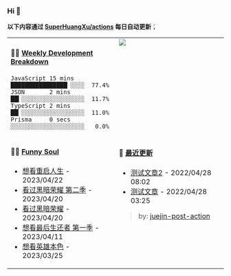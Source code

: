 
### Hi 👋

**以下内容通过 <a href="https://github.com/SuperHuangXu/SuperHuangXu/actions" target="_blank">SuperHuangXu/actions</a> 每日自动更新**；

<table width="800px">
<tr>
<td valign="top" width="50%">

#### 🏊‍♂️ <a href="https://gist.github.com/SuperHuangXu/d3e32e70ad1d22b5a3c5e8fc3c67dcc5" target="_blank">Weekly Development Breakdown</a>

```text
JavaScript 15 mins        ████████████████▏░░░░  77.4%
JSON       2 mins         ██▍░░░░░░░░░░░░░░░░░░  11.7%
TypeScript 2 mins         ██▎░░░░░░░░░░░░░░░░░░  11.0%
Prisma     0 secs         ░░░░░░░░░░░░░░░░░░░░░   0.0%
```

</td>
<td valign="top" width="50%">
<a href="https://github.com/SuperHuangXu">
  <img align="center" src="https://github-readme-stats.vercel.app/api/top-langs/?username=SuperHuangXu&layout=compact&theme=radical" />
</a>
</td>
</tr>
<tr>
<td valign="top" width="50%">

#### 🤾‍♂️ <a href="https://www.douban.com/people/135404786/" target="_blank">Funny Soul</a>

* <a href='http://movie.douban.com/subject/36156235/' target='_blank'>想看重启人生</a> - 2023/04/22
* <a href='http://movie.douban.com/subject/36193784/' target='_blank'>看过黑暗荣耀 第二季</a> - 2023/04/20
* <a href='http://movie.douban.com/subject/35314632/' target='_blank'>看过黑暗荣耀</a> - 2023/04/20
* <a href='http://movie.douban.com/subject/25848328/' target='_blank'>想看最后生还者 第一季</a> - 2023/04/11
* <a href='http://movie.douban.com/subject/1297574/' target='_blank'>想看英雄本色</a> - 2023/03/25

</td>
<td valign="top" width="50%">

#### 🤾‍ <a href="https://juejin.cn/user/4142615541064046" target="_blank">最近更新</a>
  * <a href='https://juejin.cn/post/7091561831067566117' target='_blank'>测试文章2</a> - 2022/04/28 08:02
* <a href='https://juejin.cn/post/7091490504222703652' target='_blank'>测试文章</a> - 2022/04/28 03:25

> by: [juejin-post-action](https://github.com/SuperHuangXu/juejin-post-action)

</td>
</tr>
</table>
